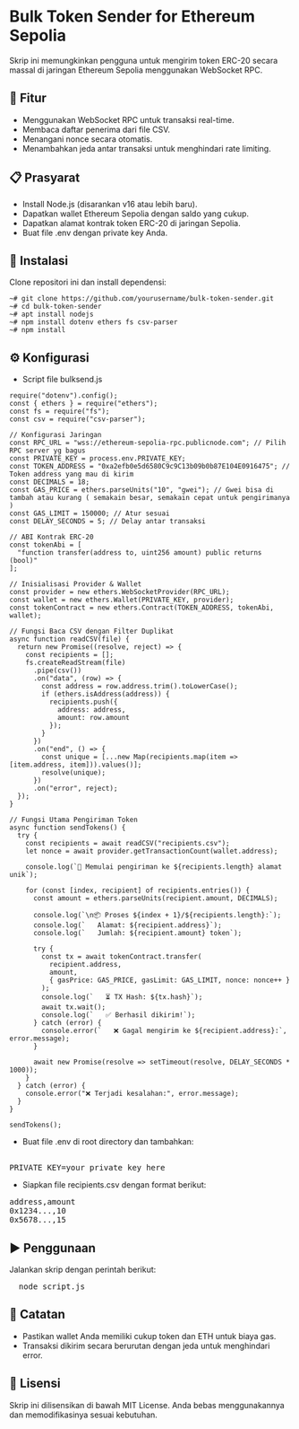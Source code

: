 # Bulk Token Sender for Ethereum Sepolia

Skrip ini memungkinkan pengguna untuk mengirim token ERC-20 secara massal di jaringan Ethereum Sepolia menggunakan WebSocket RPC.

## 🚀 Fitur
- Menggunakan WebSocket RPC untuk transaksi real-time.
- Membaca daftar penerima dari file CSV.
- Menangani nonce secara otomatis.
- Menambahkan jeda antar transaksi untuk menghindari rate limiting.

## 📋 Prasyarat
- Install Node.js (disarankan v16 atau lebih baru).
- Dapatkan wallet Ethereum Sepolia dengan saldo yang cukup.
- Dapatkan alamat kontrak token ERC-20 di jaringan Sepolia.
- Buat file .env dengan private key Anda.

## 🔧 Instalasi
Clone repositori ini dan install dependensi:
```
~# git clone https://github.com/yourusername/bulk-token-sender.git
~# cd bulk-token-sender
~# apt install nodejs
~# npm install dotenv ethers fs csv-parser
~# npm install
```

## ⚙️ Konfigurasi
- Script file bulksend.js
```
require("dotenv").config();
const { ethers } = require("ethers");
const fs = require("fs");
const csv = require("csv-parser");

// Konfigurasi Jaringan
const RPC_URL = "wss://ethereum-sepolia-rpc.publicnode.com"; // Pilih RPC server yg bagus
const PRIVATE_KEY = process.env.PRIVATE_KEY;
const TOKEN_ADDRESS = "0xa2efb0e5d6580C9c9C13b09b0b87E104E0916475"; // Token address yang mau di kirim
const DECIMALS = 18;
const GAS_PRICE = ethers.parseUnits("10", "gwei"); // Gwei bisa di tambah atau kurang ( semakain besar, semakain cepat untuk pengirimanya )
const GAS_LIMIT = 150000; // Atur sesuai 
const DELAY_SECONDS = 5; // Delay antar transaksi

// ABI Kontrak ERC-20
const tokenAbi = [
  "function transfer(address to, uint256 amount) public returns (bool)"
];

// Inisialisasi Provider & Wallet
const provider = new ethers.WebSocketProvider(RPC_URL);
const wallet = new ethers.Wallet(PRIVATE_KEY, provider);
const tokenContract = new ethers.Contract(TOKEN_ADDRESS, tokenAbi, wallet);

// Fungsi Baca CSV dengan Filter Duplikat
async function readCSV(file) {
  return new Promise((resolve, reject) => {
    const recipients = [];
    fs.createReadStream(file)
      .pipe(csv())
      .on("data", (row) => {
        const address = row.address.trim().toLowerCase();
        if (ethers.isAddress(address)) {
          recipients.push({
            address: address,
            amount: row.amount
          });
        }
      })
      .on("end", () => {
        const unique = [...new Map(recipients.map(item => [item.address, item])).values()];
        resolve(unique);
      })
      .on("error", reject);
  });
}

// Fungsi Utama Pengiriman Token
async function sendTokens() {
  try {
    const recipients = await readCSV("recipients.csv");
    let nonce = await provider.getTransactionCount(wallet.address);
    
    console.log(`🚀 Memulai pengiriman ke ${recipients.length} alamat unik`);

    for (const [index, recipient] of recipients.entries()) {
      const amount = ethers.parseUnits(recipient.amount, DECIMALS);
      
      console.log(`\n📦 Proses ${index + 1}/${recipients.length}:`);
      console.log(`   Alamat: ${recipient.address}`);
      console.log(`   Jumlah: ${recipient.amount} token`);

      try {
        const tx = await tokenContract.transfer(
          recipient.address, 
          amount,
          { gasPrice: GAS_PRICE, gasLimit: GAS_LIMIT, nonce: nonce++ }
        );
        console.log(`   ⏳ TX Hash: ${tx.hash}`);
        await tx.wait();
        console.log(`   ✅ Berhasil dikirim!`);
      } catch (error) {
        console.error(`   ❌ Gagal mengirim ke ${recipient.address}:`, error.message);
      }
      
      await new Promise(resolve => setTimeout(resolve, DELAY_SECONDS * 1000));
    }
  } catch (error) {
    console.error("❌ Terjadi kesalahan:", error.message);
  }
}

sendTokens();
```

- Buat file .env di root directory dan tambahkan:
<pre> 
PRIVATE_KEY=your_private_key_here
</pre>

- Siapkan file recipients.csv dengan format berikut:
<pre>
address,amount
0x1234...,10
0x5678...,15
</pre>

## ▶️ Penggunaan
Jalankan skrip dengan perintah berikut:

<pre>
  node script.js
</pre>

## 📝 Catatan
- Pastikan wallet Anda memiliki cukup token dan ETH untuk biaya gas.
- Transaksi dikirim secara berurutan dengan jeda untuk menghindari error.

## 📜 Lisensi
Skrip ini dilisensikan di bawah MIT License. Anda bebas menggunakannya dan memodifikasinya sesuai kebutuhan.
